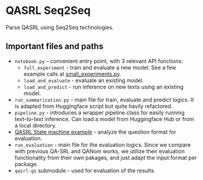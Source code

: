 # QASRL Seq2Seq
Parse QASRL using Seq2Seq technologies.

## Important files and paths
* `notebook.py` - convenient entry point, with 3 relevant API functions:
  * `full_experiment` - train and evaluate a new model. See a few example calls at [small_experiments.py](small_experiments.py).
  * `load_and_evaluate` - evaluate an existing model.
  * `load_and_predict` - run inference on new texts using an existing model.
* `run_summarization.py` - main file for train, evaluate and predict logics. It is adapted from Huggingface script but quite havily refactored. 
* `pipeline.py` - introduces a wrapper pipeline class for easily running text-to-text inference. Can load a model from Huggingface Hub or from a local directory. 
* [QASRL State machine example](https://github.com/eranhirs/qasrl_state_machine_example) - analyze the question format for evaluation.
* `run_evaluation` - main file for the evaluation logics. Since we compare with previous QA-SRL and QANom works, we utilize their evaluation functionality from their own pakages, and just adapt the input format per package.
* `qasrl-gs` submodule - used for evaluation of the results.


